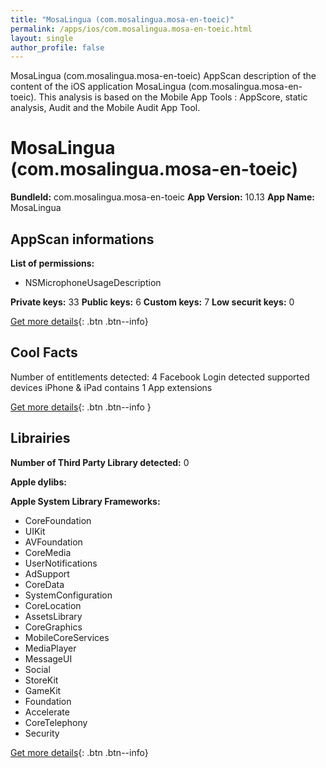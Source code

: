```yaml
---
title: "MosaLingua (com.mosalingua.mosa-en-toeic)"
permalink: /apps/ios/com.mosalingua.mosa-en-toeic.html
layout: single
author_profile: false
---
```

MosaLingua (com.mosalingua.mosa-en-toeic) AppScan description of the content of the iOS application MosaLingua (com.mosalingua.mosa-en-toeic). This analysis is based on the Mobile App Tools : AppScore, static analysis, Audit and the Mobile Audit App Tool.

# MosaLingua (com.mosalingua.mosa-en-toeic)

**BundleId:** com.mosalingua.mosa-en-toeic
**App Version:** 10.13
**App Name:** MosaLingua


## AppScan informations 

**List of permissions:** 
- NSMicrophoneUsageDescription
  
  
**Private keys:** 33
**Public keys:** 6
**Custom keys:** 7
**Low securit keys:** 0
  
[Get more details](/pricing.html){: .btn .btn--info}

## Cool Facts

Number of entitlements detected: 4
Facebook Login detected
supported devices iPhone & iPad
contains 1 App extensions
  
[Get more details](/pricing.html){: .btn .btn--info }

## Librairies 
**Number of Third Party Library detected:** 0


**Apple dylibs:**


**Apple System Library Frameworks:**
- CoreFoundation
- UIKit
- AVFoundation
- CoreMedia
- UserNotifications
- AdSupport
- CoreData
- SystemConfiguration
- CoreLocation
- AssetsLibrary
- CoreGraphics
- MobileCoreServices
- MediaPlayer
- MessageUI
- Social
- StoreKit
- GameKit
- Foundation
- Accelerate
- CoreTelephony
- Security


  
[Get more details](/pricing.html){: .btn .btn--info}

